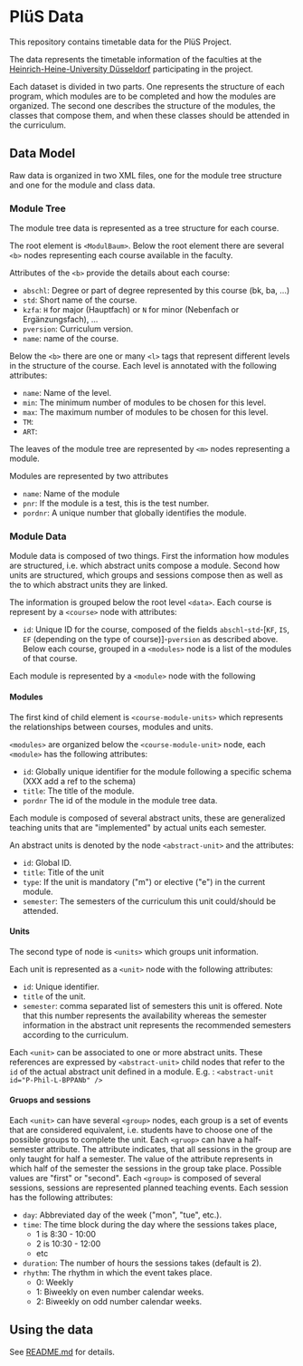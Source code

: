 # PlüS Data

This repository contains timetable data for the PlüS Project. 

The data represents the timetable information of the faculties at the [Heinrich-Heine-University Düsseldorf](http://hhu.de) participating in the project.

Each dataset is divided in two parts. One represents the structure of each program, which modules are to be completed and how the modules are organized. The second one describes the structure of the modules, the classes that compose them, and when these classes should be attended in the curriculum. 

## Data Model

Raw data is organized in two XML files, one for the module tree structure and one for the module and class data.

### Module Tree

The module tree data is represented as a tree structure for each course.

The root element is `<ModulBaum>`. Below the root element there are several `<b>` nodes representing each course available in the faculty.

Attributes of the `<b>` provide the details about each course:

- `abschl`: Degree or part of degree represented by this course (bk, ba, ...)
- `std`: Short name of the course.
- `kzfa`: `H` for major (Hauptfach) or `N` for minor (Nebenfach or Ergänzungsfach), ...
- `pversion`: Curriculum version.
- `name`: name of the course.

Below the `<b>` there are one or many `<l>` tags that represent different levels in the structure of the course. Each level is annotated with the following attributes:

- `name`: Name of the level.
- `min`: The minimum number of modules to be chosen for this level.
- `max`: The maximum number of modules to be chosen for this level.
- `TM`: 
- `ART`: 

The leaves of the module tree are represented by `<m>` nodes representing a module.

Modules are represented by two attributes

- `name`: Name of the module
- `pnr`: If the module is a test, this is the test number.
- `pordnr`: A unique number that globally identifies the module.


### Module Data

Module data is composed of two things. First the information how modules are structured, i.e. which abstract units compose a module. Second how units are structured, which groups and sessions compose then as well as the to which abstract units they are linked.

The information is grouped below the root level `<data>`.
Each course is represent by a `<course>` node with attributes:

- `id`: Unique ID for the course, composed of the fields `abschl`-`std`-[`KF`, `IS`, `EF` (depending on the type of course)]-`pversion` as described above. Below each course, grouped in a `<modules>` node is a list of the modules of that course.

Each module is represented by a `<module>` node with the following 

  <modules>

#### Modules

The first kind of child element is `<course-module-units>` which represents the relationships between courses, modules and units.

`<modules>` are organized below the `<course-module-unit>` node, each `<module>` has the following attributes:

- `id`: Globally unique identifier for the module following a specific schema (XXX add a ref to the schema)
- `title`: The title of the module.
- `pordnr` The id of the module in the module tree data.

Each module is composed of several abstract units, these are generalized teaching units that are "implemented" by actual units each semester.

An abstract units is denoted by the node `<abstract-unit>` and the attributes:

- `id`: Global ID.
- `title`: Title of the unit
- `type`: If the unit is mandatory ("m") or elective ("e") in the current module.
- `semester`: The semesters of the curriculum this unit could/should be attended.

#### Units

The second type of node is `<units>` which groups unit information.

Each unit is represented as a `<unit>` node with the following attributes:
- `id`: Unique identifier.
- `title` of the unit.
- `semester`: comma separated list of semesters this unit is offered. Note that this number represents the availability whereas the semester information in the abstract unit represents the recommended semesters according to the curriculum. 

Each `<unit>` can be associated to one or more abstract units. These references are expressed by `<abstract-unit>` child nodes that refer to the `id` of the actual abstract unit defined in a module.
E.g. : `<abstract-unit id="P-Phil-L-BPPANb" />`

#### Gruops and sessions

Each `<unit>` can have several `<group>` nodes, each group is a set of events that are considered equivalent, i.e. students have to choose one of the possible groups to complete the unit.
Each `<gruop>` can have a half-semester attribute. The attribute indicates, that all sessions in the group are only taught for half a semester. The value of the attribute represents in which half of the semester the sessions in the group take place. Possible values are "first" or "second".
Each `<group>` is composed of several sessions, sessions are represented planned teaching events. Each session has the following attributes:

- `day`: Abbreviated day of the week ("mon", "tue", etc.).
- `time`: The time block during the day where the sessions takes place, 
 	- 1 is 8:30 - 10:00
 	- 2 is 10:30 - 12:00
	- etc
- `duration`: The number of hours the sessions takes (default is 2).
- `rhythm`: The rhythm in which the event takes place.
	- 0: Weekly
	- 1: Biweekly on even number calendar weeks.
	- 2: Biweekly on odd number calendar weeks.

## Using the data

See [README.md](README.md) for details.
